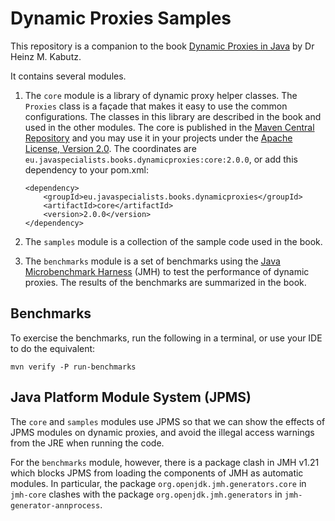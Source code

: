 # Dynamic Proxies Samples

This repository is a companion to the book
[Dynamic Proxies in Java](https://www.infoq.com/minibooks/java-dynamic-proxies/)
by Dr Heinz M. Kabutz.

It contains several modules.

1. The `core` module is a library of dynamic proxy helper
   classes. The `Proxies` class is a façade that makes it
   easy to use the common configurations. The classes in this
   library are described in the book and used in the other modules.
   The core is published in the
   [Maven Central Repository](https://search.maven.org/artifact/eu.javaspecialists.books.dynamicproxies/core)
   and you may use it in your projects under the
   [Apache License, Version 2.0](http://www.apache.org/licenses/LICENSE-2.0).
   The coordinates are `eu.javaspecialists.books.dynamicproxies:core:2.0.0`,
   or add this dependency to your pom.xml:
   ```
   <dependency>
       <groupId>eu.javaspecialists.books.dynamicproxies</groupId>
       <artifactId>core</artifactId>
       <version>2.0.0</version>
   </dependency>
   ```

2. The `samples` module is a collection of the sample code used
   in the book.

3. The `benchmarks` module is a set of benchmarks using the
   [Java Microbenchmark Harness](https://openjdk.java.net/projects/code-tools/jmh/)
   (JMH) to test the performance of dynamic proxies. The results
   of the benchmarks are summarized in the book.


## Benchmarks

To exercise the benchmarks, run the following in a terminal, or use your IDE to do the equivalent:

`mvn verify -P run-benchmarks` 

## Java Platform Module System (JPMS)

The `core` and `samples` modules use JPMS so that we can show the
effects of JPMS modules on dynamic proxies, and avoid the illegal
access warnings from the JRE when running the code.

For the `benchmarks` module, however, there is a package clash 
in JMH v1.21 which blocks JPMS from loading the components of
JMH as automatic modules.
In particular, the package `org.openjdk.jmh.generators.core` in
`jmh-core` clashes with the package `org.openjdk.jmh.generators`
in `jmh-generator-annprocess`.
 